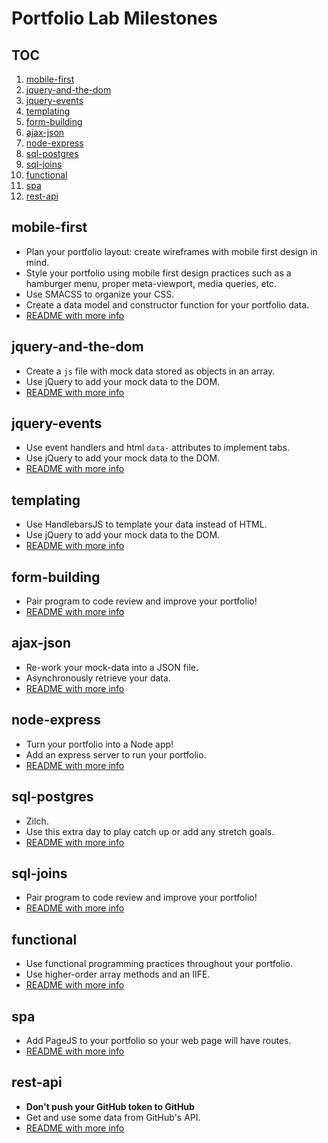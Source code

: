 # Portfolio Lab Milestones

## TOC
1. [mobile-first](#mobile-first)
1. [jquery-and-the-dom](#jquery-and-the-dom)
1. [jquery-events](#jquery-events)
1. [templating](#templating)
1. [form-building](#form-building)
1. [ajax-json](#ajax-json)
1. [node-express](#node-express)
1. [sql-postgres](#sql-postgres)
1. [sql-joins](#sql-joins)
1. [functional](#functional)
1. [spa](#spa)
1. [rest-api](#rest-api)



## mobile-first

- Plan your portfolio layout: create wireframes with mobile first design in mind. 
- Style your portfolio using mobile first design practices such as a hamburger menu, proper meta-viewport, media queries, etc.
- Use SMACSS to organize your CSS.
- Create a data model and constructor function for your portfolio data. 
- [README with more info](https://github.com/acl-nw-bootcamp/lab-01-mobile/blob/master/PORTFOLIO-ASSIGNMENT.md)


## jquery-and-the-dom

- Create a `js` file with mock data stored as objects in an array.
- Use jQuery to add your mock data to the DOM.
- [README with more info](https://github.com/acl-nw-bootcamp/lab-02-jquery/blob/master/PORTFOLIO-ASSIGNMENT.md)


## jquery-events

- Use event handlers and html `data-` attributes to implement tabs. 
- Use jQuery to add your mock data to the DOM.
- [README with more info](https://github.com/acl-nw-bootcamp/lab-03-jquery-and-events/blob/master/PORTFOLIO-ASSIGNMENT.md)


## templating

- Use HandlebarsJS to template your data instead of HTML. 
- Use jQuery to add your mock data to the DOM.
- [README with more info](https://github.com/acl-nw-bootcamp/lab-04-templates/blob/master/PORTFOLIO-ASSIGNMENT.md)


## form-building

- Pair program to code review and improve your portfolio!
- [README with more info](https://github.com/acl-nw-bootcamp/lab-05-form-building/blob/master/PORTFOLIO-ASSIGNMENT.md)


## ajax-json

- Re-work your mock-data into a JSON file.
- Asynchronously retrieve your data. 
- [README with more info](https://github.com/acl-nw-bootcamp/lab-06-ajax-json/blob/master/PORTFOLIO_ASSIGNMENT.md)


## node-express

- Turn your portfolio into a Node app!
- Add an express server to run your portfolio.  
- [README with more info](https://github.com/acl-nw-bootcamp/lab-07-node-npm-express/blob/master/PORTFOLIO_ASSIGNMENT.md)


## sql-postgres

- Zilch.
- Use this extra day to play catch up or add any stretch goals.
- [README with more info](https://github.com/acl-nw-bootcamp/lab-08-sql-postgres/blob/master/PORTFOLIO-ASSIGNMENT.md)


## sql-joins

- Pair program to code review and improve your portfolio!
- [README with more info](https://github.com/acl-nw-bootcamp/lab-09-joins/blob/master/PORTFOLIO-ASSIGNMENT.md)


## functional

- Use functional programming practices throughout your portfolio.
- Use higher-order array methods and an IIFE.
- [README with more info](https://github.com/acl-nw-bootcamp/lab-10-functional-programming/blob/master/PORTFOLIO-ASSIGNMENT.md)


## spa

- Add PageJS to your portfolio so your web page will have routes.
- [README with more info](https://github.com/acl-nw-bootcamp/lab-11-spa-routes/blob/master/PORTFOLIO_ASSIGNMENT.md)


## rest-api

- **Don't push your GitHub token to GitHub**
- Get and use some data from GitHub's API.
- [README with more info](https://github.com/acl-nw-bootcamp/lab-12-REST-and-APIs/blob/master/PORTFOLIO_ASSIGNMENT.md)

